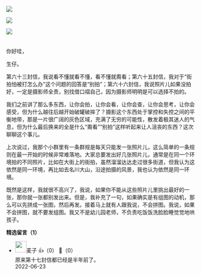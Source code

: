 [![](https://static001.geekbang.org/resource/image/cf/72/cf680402fdd4dae8a9b45b8b1d323772.jpg?wh=750x360)](https://time.geekbang.org/column/article/521150)

[![](https://static001.geekbang.org/resource/image/71/81/714376ab8fbcfa704yy007e77e43c581.jpg?wh=750x360)](https://time.geekbang.org/column/article/522508)

[![](https://static001.geekbang.org/resource/image/10/1b/10c264bcb56b00bae85c24b9ee2ae11b.jpg?wh=750x360)](https://time.geekbang.org/column/article/522664)

　  
你好哇，

生仔。

第六十三封信，我说看不懂就看不懂，看不懂就甭看；第六十五封信，我对于“街拍怕被打怎么办”这个问题的回答是“别拍”；第六十六封信，我说照片儿如果没拍好，一定是摄影师全责，别找借口褶自己，因为摄影师明明是可以选择不拍的。

我们之前讲了那么多东西，让你会拍，让你会看，让你会查，让你会思考，让你会感受，但为什么越往后越开始破罐破摔了？摄影这个东西处于掌控和失控之间的平衡地带，那是一片很广阔的灰色区域，充满了无穷的可能性，散发着极其迷人的气息，但为什么最后换来的全是什么“甭看”“别拍”这样听起来让人沮丧的东西？这次聊聊这个事儿。

上次说过，我那个小群里有一条群规是每天只能发一张照片儿，这么简单的一条规则在最一开始的时候非常难落地。大家总要发出好几张照片儿，通常是在同一个环境拍的不同照片，比如在大街上的街拍，虽然溜溜达达走过很多街道，但我认为这依然是同一环境，再比如去名川大山，沿途拍摄的风景，我也认为依然是同一环境。

既然是这样，我就很不高兴了，我说，如果你不能从这些照片儿里挑出最好的一张，那你就一张都别发出来。但是，我补充了一句，如果确实是有组图的动机，那么可以先拼成一张图，然后再发。接着马上就有人跟我说，不会拼图。我说，如果不会拼图，就不要发组图。我又不是幼儿园老师，不负责吃饭饭洗脸脸睡觉觉地哄孩子。
<div><strong>精选留言（1）</strong></div><ul>
<li><img src="https://static001.geekbang.org/account/avatar/00/19/2f/f0/2b1acf0a.jpg" width="30px"><span>麦子</span> 👍（0） 💬（0）<div>原来第十七封信都已经是半年前了。</div>2022-06-23</li><br/>
</ul>